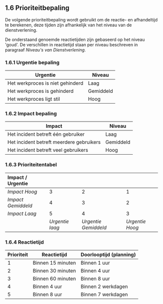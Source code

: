 ## 1.6 Prioriteitbepaling

De volgende prioriteitbepaling wordt gebruikt om de reactie- en afhandeltijd te berekenen, deze tijden zijn afhankelijk van het niveau van de dienstverlening.

De onderstaand genoemde reactietijden zijn gebaseerd op het niveau 'goud'. De verschillen in reactietijd staan per niveau beschreven in paragraaf _Niveau's van Dienstverlening_.

### 1.6.1 Urgentie bepaling

| Urgentie                         | Niveau     |
| -------------------------------- | ---------- |
| Het werkproces is niet gehinderd | Laag       |
| Het werkproces is gehinderd      | Gemiddeld  |
| Het werkproces ligt stil         | Hoog       |

### 1.6.2 Impact bepaling

| Impact                                   | Niveau     |
| ---------------------------------------  | ---------- |
| Het incident betreft één gebruiker       | Laag       |
| Het incident betreft meerdere gebruikers | Gemiddeld  |
| Het incident betreft veel gebruikers     | Hoog       |

### 1.6.3 Prioriteitentabel

| Impact / Urgentie      |                     |                          |                     |
| :--------------------- | ------------------- | ------------------------ | ------------------- |
| _Impact Hoog_          | 3                   | 2                        | 1                   |
| _Impact Gemiddeld_     | 4                   | 3                        | 2                   |
| _Impact Laag_          | 5                   | 4                        | 3                   |
|                        | _Urgentie laag_     | _Urgentie Gemiddeld_     | _Urgentie Hoog_     |

### 1.6.4 Reactietijd

| Prioriteit   | Reactietijd       | Doorlooptijd (planning)   |
| ------------ | ------------      | ------------------------- |
| 1            | Binnen 15 minuten | Binnen 1 uur              |
| 2            | Binnen 30 minuten | Binnen 4 uur              |
| 3            | Binnen 60 minuten | Binnen 8 uur              |
| 4            | Binnen 4 uur      | Binnen 2 werkdagen        |
| 5            | Binnen 8 uur      | Binnen 7 werkdagen        |
